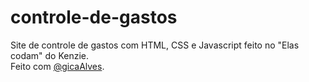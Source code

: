 # controle-de-gastos
Site de controle de gastos com HTML, CSS e Javascript feito no "Elas codam" do Kenzie. <br/>
Feito com <a href="https://github.com/gicaAlves" target="_blank">@gicaAlves</a>.
